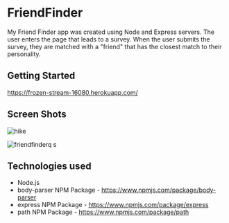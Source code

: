 # FriendFinder

My Friend Finder app was created using Node and Express servers. The user enters the page that leads to a survey. When the user submits the survey, they are matched with a "friend" that has the closest match to their personality.

## Getting Started
https://frozen-stream-16080.herokuapp.com/

## Screen Shots

![hike](https://user-images.githubusercontent.com/38441292/45400584-5e25c400-b612-11e8-8264-f1bcc3c5476a.JPG)

![friendfinderq s](https://user-images.githubusercontent.com/38441292/44416088-9bc58e80-a537-11e8-87b4-4fb205dc848c.JPG)


## Technologies used
- Node.js
- body-parser NPM Package - https://www.npmjs.com/package/body-parser
- express NPM Package - https://www.npmjs.com/package/express
- path NPM Package - https://www.npmjs.com/package/path
